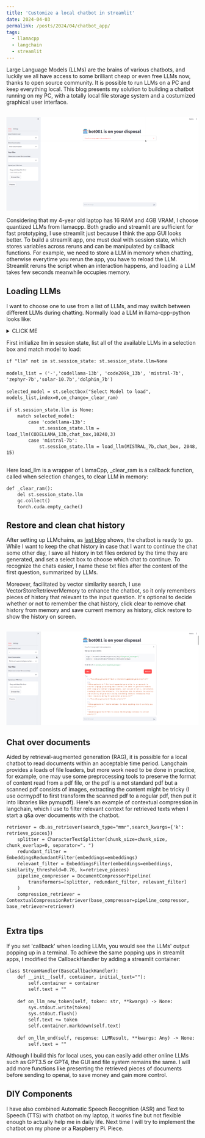 ```yaml
---
title: 'Customize a local chatbot in streamlit'
date: 2024-04-03
permalink: /posts/2024/04/chatbot_app/
tags:
  - llamacpp
  - langchain
  - streamlit
---
```


Large Language Models (LLMs) are the brains of various chatbots, and luckily we all have access to some brilliant cheap or even free LLMs now, thanks to open source community. It is possible to run LLMs on a PC and keep everything local. This blog presents my solution to building a chatbot running on my PC, with a totally local file storage system and a costumized graphical user interface.

<br>
<img src='/images/img/chatbot/chatbot_gui.png' alt="gui">
<br>

Considering that my 4-year old laptop has 16 RAM and 4GB VRAM, I choose quantized LLMs from llamacpp. Both gradio and streamlit are sufficient for fast prototyping, I use streamlit just because I think the app GUI looks better. To build a streamlit app, one must deal with session state, which stores variables across reruns and  can be manipulated by callback functions. For example, we need to store a LLM in memory when chatting, otherwise everytime you rerun the app, you have to reload the LLM. Streamlit reruns the script when an interaction happens, and loading a LLM takes few seconds meanwhile occupies memory. <br>

Loading LLMs
------
I want to choose one to use from a list of LLMs, and may switch between different LLMs during chatting. Normally load a LLM in llama-cpp-python looks like:

<details><summary>CLICK ME</summary>

<pre><code class="python">llm = LlamaCpp(model_path=llm_path, 
             n_threads=n_threads,
             max_tokens=1024, 
             n_ctx=n_ctx, 
             n_batch=256, 
             n_gpu_layers=n_gpu, # if offload GPU
             callback_manager=CallbackManager)
</code></pre>
</details>

First initialize llm in session state, list all of the available LLMs in a selection box and match model to load:

<pre><code class="python">if "llm" not in st.session_state: st.session_state.llm=None

models_list = ('-','codellama-13b', 'code209k_13b', 'mistral-7b', 'zephyr-7b','solar-10.7b','dolphin_7b')

selected_model = st.selectbox("Select Model to load", models_list,index=0,on_change=_clear_ram)

if st.session_state.llm is None:     
    match selected_model:
        case 'codellama-13b':
            st.session_state.llm = load_llm(CODELLAMA_13b,chat_box,10240,3) 
        case 'mistral-7b':
            st.session_state.llm = load_llm(MISTRAL_7b,chat_box, 2048, 15) 

</code></pre>

Here load_llm is a wrapper of LlamaCpp, _clear_ram is a callback function, called when selection changes, to clear LLM in memory:

<pre><code class="python">def _clear_ram():       
    del st.session_state.llm
    gc.collect()
    torch.cuda.empty_cache()
</code></pre>

Restore and clean chat history
------

After setting up LLMchains, as [last blog](https://tengma137.github.io/posts/2023/04/chatbot/) shows, the chatbot is ready to go. While I want to keep the chat history in case that I want to continue the chat some other day, I save all history in txt files ordered by the time they are generated, and set a select box to choose which chat to continue. To recognize the chats easier, I name these txt files after the content of the first question, summarized by LLMs. 

Moreover, facilitated by vector similarity search, I use VectorStoreRetrieverMemory to enhance the chatbot, so it only remembers pieces of history that relevant to the input question. It's optional to decide whether or not to remember the chat history, click clear to remove chat history from memory and save current memory as history, click restore to show the history on screen.

<br>
<img src='/images/img/chatbot/rag.png' alt="rag">
<br>

Chat over documents
------

Aided by retrieval-augmented generation (RAG), it is possible for a local chatbot to read documents within an acceptable time period. Langchain provides a loads of file loaders, but more work need to be done in practice, for example, one may use some preprocessing tools to preserve the format of content read from a pdf file, or the pdf is a not standard pdf but a scanned pdf consists of images, extracting the content might be tricky (I use ocrmypdf to first transform the scanned pdf to a regular pdf, then put it into libraries like pymupdf). Here's an example of contextual compression in langchain, which I use to filter relevant context for retrieved texts when I start a q&a over documents with the chatbot.

<pre><code class="python">retriever = db.as_retriever(search_type="mmr",search_kwargs={'k': retrieve_pieces})
    splitter = CharacterTextSplitter(chunk_size=chunk_size, chunk_overlap=0, separator=". ")
    redundant_filter = EmbeddingsRedundantFilter(embeddings=embeddings)
    relevant_filter = EmbeddingsFilter(embeddings=embeddings, similarity_threshold=0.76, k=retrieve_pieces) 
    pipeline_compressor = DocumentCompressorPipeline(
        transformers=[splitter, redundant_filter, relevant_filter]
    )
    compression_retriever = ContextualCompressionRetriever(base_compressor=pipeline_compressor, base_retriever=retriever)
    
</code></pre>

Extra tips
------

If you set 'callback' when loading LLMs, you would see the LLMs' output popping up in a terminal. To achieve the same popping ups in streamlit apps, I modified the CallbackHandler by adding a streamlit container:
<pre><code class="python">class StreamHandler(BaseCallbackHandler):
    def __init__(self, container, initial_text=""):
        self.container = container
        self.text = ""

    def on_llm_new_token(self, token: str, **kwargs) -> None:
        sys.stdout.write(token)
        sys.stdout.flush()
        self.text += token           
        self.container.markdown(self.text)

    def on_llm_end(self, response: LLMResult, **kwargs: Any) -> None:
        self.text = ""
</code></pre>

Although I build this for local uses, you can easily add other online LLMs such as GPT3.5 or GPT4, the GUI and file system remains the same. I will add more functions like presenting the retrieved pieces of documents before sending to openai, to save money and gain more control.

DIY Components
------
I have also combined Automatic Speech Recognition (ASR) and Text to Speech (TTS) with chatbot on my laptop, it works fine but not flexible enough to actually help me in daily life. Next time I will try to implement the chatbot on my phone or a Raspberry Pi. Piece.